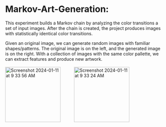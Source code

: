 # Markov-Art-Generation: 
This experiment builds a Markov chain by analyzing the color transitions a set of input images. After the chain is created, the project produces images with statistically identical color transitions.

Given an original image, we can generate random images with familiar shapes/patterns. The original image is on the left, and the generated image is on the right. With a collection of images with the same color pallette, we can extract features and produce new artwork.<br/> <br/>
<img width="177" height="177" alt="Screenshot 2024-01-11 at 9 33 56 AM" src="https://github.com/RohanBhatnagar/markov-art-generation/assets/45743263/37b02be7-b476-42d0-b242-8572bb38cf50"> 
&nbsp; &nbsp; &nbsp; &nbsp; &nbsp;
<img width="177" height="177" alt="Screenshot 2024-01-11 at 9 33 24 AM" src="https://github.com/RohanBhatnagar/markov-art-generation/assets/45743263/23f08cbc-7a8b-4a27-b991-58bc1e40e91e">
